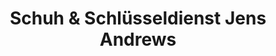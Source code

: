 ---
title: "Schuh & Schlüsseldienst Jens Andrews"
url: /hamburg/schuh-und-schluesseldienst-jens-andrews/
shop: Schlüsseldienst
---